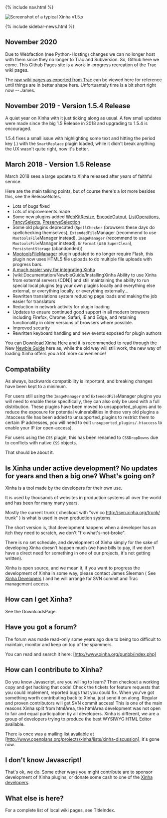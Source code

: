 {% include nav.html %}

![Screenshot of a typical Xinha v1.5.x](https://s3-us-west-1.amazonaws.com/xinha/screenshots/xinha-1.jpg)

{% include sidebar-news.html %}

## November 2020 

Due to Webfaction (nee Python-Hosting) changes we can no longer host with them since they no longer to Trac and Subversion.  So, Github here we come.  This Github Pages site is a work-in-progress recreation of the Trac wiki pages.

The [raw wiki pages as exported from Trac](trac/index.html) can be viewed here for reference until things are in better shape here.  Unfortuantely time is a bit short right now -- James.

## November 2019 - Version 1.5.4 Release 

A quiet year on Xinha with it just ticking along as usual.  A few small updates were made since the big 1.5 Release in 2018 and upgrading to 1.5.4 is encouraged.

1.5.4 fixes a small issue with highlighting some text and hitting the period key (.) with the `SmartReplace` plugin loaded, while it didn't break anything the UX wasn't quite right, now it's better.

## March 2018 - Version 1.5 Release 

March 2018 sees a large update to Xinha released after years of faithful service.

Here are the main talking points, but of course there's a lot more besides this, see the ReleaseNotes.

  * Lots of bugs fixed
  * Lots of improvements made
  * Some new plugins added [WebKitResize](Documentation/Plugins/WebKitResize.html), [EncodeOutput](Documentation/Plugins/EncodeOutput.html), [ListOperations](Documentation/Plugins/ListOperations.html), [FancySelects](Documentation/Plugins/FancySelects.html), [PreserveSelection](Documentation/Plugins/PreserveSelection.html)
  * Some old plugins deprecated (`SpellChecker` (browsers these days do spellchecking themselves), `ExtendedFile`Manager (recommend to use `MootoolsFile`Manager instead), `ImageManager` (recommend to use `MootoolsFile`Manager instead), `UnFormat` (use `SuperClean`), `PersistentStorage` (abandonded)) 
  * [MootoolsFileManager](Documentation/Plugins/MootoolsFileManager.html) plugin updated to no longer require Flash, this plugin now uses HTML5 file uploads to do multiple file uploads with progress bars.
  * [A much easier way for integrating Xinha](Documentation/NewbieGuide.html)
  * [wiki:Documentation/NewbieGuide/InstallingXinha Ability to use Xinha from external servers (CDN)] and still maintaining the ability to run special local plugins (eg your own plugins locally and everything else external, or everything locally, or everything externally...
  * Rewritten translations system reducing page loads and making the job easier for translators
  * Reduction in network activity for plugin loading
  * Updates to ensure continued good support in all modern browsers including Firefox, Chrome, Safari, IE and Edge, and retaining functionality in older versions of browsers where possible.
  * Improved security
  * Rewritten keyboard handling and new events exposed for plugin authors

You can [Download Xinha Here](DownloadXinha.html) and it is recommended to read through the New [Newbie Guide](Documentation/NewbieGuide.html) here as, while the old way will still work, the new way of loading Xinha offers you a lot more convenience!

## Compatability 

As always, backwards compatibility is important, and breaking changes have been kept to a minimum.  

For users still using the `ImageManager` and `ExtendedFile`Manager plugins you will need to enable these specifically, they can also only be used with a full distribution.  These plugins have been moved to unsupported_plugins and to reduce the exposure for potential vulnerabilities in these very old plugins a .htaccess file has been added to unsupported_plugins to restrict them to certain IP addresses, you will need to edit `unsupported_plugins/.htaccess` to enable your IP (or open-access).

For users using the `CSS` plugin, this has been renamed to `CSSDropDowns` due to conflicts with native `CSS` objects.

That should be about it.



## Is Xinha under active development?  No updates for years and then a big one?  What's going on? 

Xinha is a tool made by the developers for their own use.  

It is used by thousands of websites in production systems all over the world and has been for many many years.

Mostly the current trunk ( checkout with "svn co http://svn.xinha.org/trunk/ trunk" ) is what is used in even production systems.

The short version is, that development happens when a developer has an itch they need to scratch, we don't "fix-what's-not-broke".

There is no set schedule, and development of Xinha simply for the sake of developing Xinha doesn't happen much (we have bills to pay, if we don't have a direct need for something in one of our projects, it's not getting written).

Xinha is open source, and we mean it, if you want to progress the development of Xinha in some way, please contact James Sleeman ( See [Xinha Developers](Developers.html) ) and he will arrange for SVN commit and Trac management access.


## How can I get Xinha? 
See the DownloadsPage.

## Have you got a forum? 

The forum was made read-only some years ago due to being too difficult to maintain, monitor and keep on top of the spammers.

You can read and search it here: [http://www.xinha.org/punbb/index.php]

## How can I contribute to Xinha? 

Do you know Javascript, are you willing to learn?  Then checkout a working copy and get hacking that code!  Check the tickets for feature requests that you could implement, reported bugs that you could fix.  When you've got something worth contributing back to Xinha, just send it on along.  Regular and proven contributors will get SVN commit access!
This is one of the main reasons Xinha split from htmlArea, the htmlArea development was not open to fair and equal participation by all developers.  Xinha is different, we are a group of developers trying to produce the best WYSIWYG HTML Editor available.  

There ~~is~~ once was a mailing list available at [http://www.openplans.org/projects/xinha/lists/xinha-discussion], it's gone now.

## I don't know Javascript! 
That's ok, we do.  Some other ways you might contribute are to sponsor development of Xinha plugins, or donate some cash to one of the [Xinha developers](Developers.html).

## What else is here? 
For a complete list of local wiki pages, see TitleIndex.
